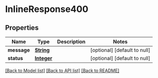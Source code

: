 # InlineResponse400
## Properties

Name | Type | Description | Notes
------------ | ------------- | ------------- | -------------
**message** | [**String**](string.md) |  | [optional] [default to null]
**status** | [**Integer**](integer.md) |  | [optional] [default to null]

[[Back to Model list]](../README.md#documentation-for-models) [[Back to API list]](../README.md#documentation-for-api-endpoints) [[Back to README]](../README.md)

